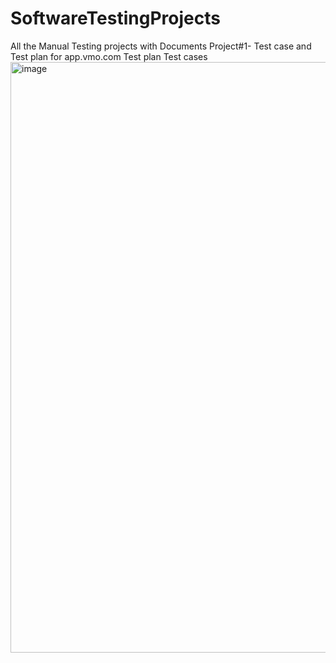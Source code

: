 # SoftwareTestingProjects
All the Manual Testing projects with Documents
Project#1- Test case and Test plan for app.vmo.com
Test plan
Test cases
<img width="945" alt="image" src="https://github.com/user-attachments/assets/7569c967-e105-4eb6-abb9-14fb8663c1bf">
